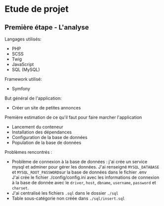 # Etude de projet

## Première étape - L'analyse

Langages utilisés:

- PHP
- SCSS
- Twig
- JavaScript
- SQL (MySQL)

Framework utilisé:

- Symfony

But général de l'application:

- Créer un site de petites annonces

Première estimation de ce qu'il faut pour faire marcher l'application

- Lancement du conteneur
- Installation des dépendances
- Configuration de la base de données
- Population de la base de données

Problèmes rencontrés :

- Problème de connexion à la base de données : j'ai crée un service mysql et adminer pour gérer les données. J'ai renseigné `MYSQL_DATABASE` et `MYSQL_ROOT_PASSWORD`sur la base de données dans le fichier .env  
  J'ai crée le fichier ./config/config.ini avec les informations de connexion à la base de donnée avec le `driver`, `host`, `dbname`, `username`, `password` et `charset`.
- J'ai centralisé les fichiers `.sql` dans le dossier `./sql`
- Table sous-catégorie non créée dans `./sql/insert.sql`
